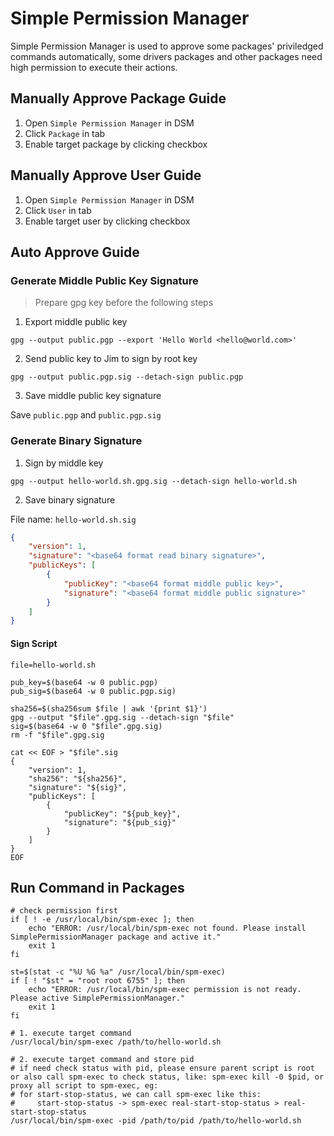 # Simple Permission Manager

Simple Permission Manager is used to approve some packages' priviledged commands automatically, some drivers packages and other packages need high permission to execute their actions.

## Manually Approve Package Guide

1. Open `Simple Permission Manager` in DSM
2. Click `Package` in tab
3. Enable target package by clicking checkbox

## Manually Approve User Guide

1. Open `Simple Permission Manager` in DSM
2. Click `User` in tab
3. Enable target user by clicking checkbox

## Auto Approve Guide

### Generate Middle Public Key Signature

> Prepare gpg key before the following steps

1. Export middle public key

```shell
gpg --output public.pgp --export 'Hello World <hello@world.com>'
```

2. Send public key to Jim to sign by root key

```shell
gpg --output public.pgp.sig --detach-sign public.pgp
```

3. Save middle public key signature

Save `public.pgp` and `public.pgp.sig`

### Generate Binary Signature

1. Sign by middle key

```shell
gpg --output hello-world.sh.gpg.sig --detach-sign hello-world.sh
```

2. Save binary signature

File name: `hello-world.sh.sig`

```json
{
    "version": 1,
    "signature": "<base64 format read binary signature>",
    "publicKeys": [
        {
            "publicKey": "<base64 format middle public key>",
            "signature": "<base64 format middle public signature>"
        }
    ]
}
```

#### Sign Script

```shell
file=hello-world.sh

pub_key=$(base64 -w 0 public.pgp)
pub_sig=$(base64 -w 0 public.pgp.sig)

sha256=$(sha256sum $file | awk '{print $1}')
gpg --output "$file".gpg.sig --detach-sign "$file"
sig=$(base64 -w 0 "$file".gpg.sig)
rm -f "$file".gpg.sig

cat << EOF > "$file".sig
{
    "version": 1,
    "sha256": "${sha256}",
    "signature": "${sig}",
    "publicKeys": [
        {
            "publicKey": "${pub_key}",
            "signature": "${pub_sig}"
        }
    ]
}
EOF
```

## Run Command in Packages

```
# check permission first
if [ ! -e /usr/local/bin/spm-exec ]; then
    echo "ERROR: /usr/local/bin/spm-exec not found. Please install SimplePermissionManager package and active it."
    exit 1
fi

st=$(stat -c "%U %G %a" /usr/local/bin/spm-exec)
if [ ! "$st" = "root root 6755" ]; then
    echo "ERROR: /usr/local/bin/spm-exec permission is not ready. Please active SimplePermissionManager."
    exit 1
fi

# 1. execute target command
/usr/local/bin/spm-exec /path/to/hello-world.sh

# 2. execute target command and store pid
# if need check status with pid, please ensure parent script is root or also call spm-exec to check status, like: spm-exec kill -0 $pid, or proxy all script to spm-exec, eg:
# for start-stop-status, we can call spm-exec like this:
#     start-stop-status -> spm-exec real-start-stop-status > real-start-stop-status
/usr/local/bin/spm-exec -pid /path/to/pid /path/to/hello-world.sh
```